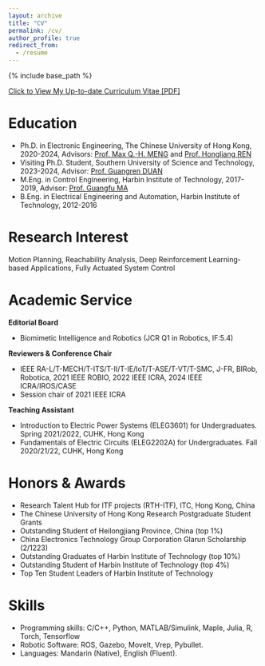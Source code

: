 ```yaml
---
layout: archive
title: "CV"
permalink: /cv/
author_profile: true
redirect_from:
  - /resume
---
```


{% include base_path %}

[Click to View My Up-to-date Curriculum Vitae [PDF]](/files/cv.pdf) 

Education
======
* Ph.D. in Electronic Engineering, The Chinese University of Hong Kong, 2020-2024, Advisors: [Prof. Max Q.-H. MENG](https://www.ee.cuhk.edu.hk/~qhmeng/) and [Prof. Hongliang REN](https://www.ee.cuhk.edu.hk/en-gb/people/academic-staff/professors/prof-ren-hongliang)
* Visiting Ph.D. Student, Southern University of Science and Technology, 2023-2024, Advisor: [Prof. Guangren DUAN](https://scholar.google.co.id/citations?user=OFzG4xsAAAAJ&hl=en&inst=1381320739207392350)
* M.Eng. in Control Engineering, Harbin Institute of Technology, 2017-2019, Advisor: [Prof. Guangfu MA](http://homepage.hit.edu.cn/maguangfu)
* B.Eng. in Electrical Engineering and Automation, Harbin Institute of Technology, 2012-2016

Research Interest
=======
Motion Planning, Reachability Analysis, Deep Reinforcement Learning-based Applications, Fully Actuated System Control

Academic Service
======
**Editorial Board**
- Biomimetic Intelligence and Robotics (JCR Q1 in Robotics, IF:5.4)

**Reviewers & Conference Chair**
- IEEE RA-L/T-MECH/T-ITS/T-II/T-IE/IoT/T-ASE/T-VT/T-SMC, J-FR, BIRob, Robotica, 2021 IEEE ROBIO, 2022 IEEE ICRA, 2024 IEEE ICRA/IROS/CASE
- Session chair of 2021 IEEE ICRA

**Teaching Assistant**
- Introduction to Electric Power Systems (ELEG3601) for Undergraduates. Spring 2021/2022, CUHK, Hong Kong
- Fundamentals of Electric Circuits (ELEG2202A) for Undergraduates. Fall 2020/21/22, CUHK, Hong Kong

Honors & Awards
======
- Research Talent Hub for ITF projects (RTH-ITF), ITC, Hong Kong, China
- The Chinese University of Hong Kong Research Postgraduate Student Grants 
- Outstanding Student of Heilongjiang Province, China (top 1%)
- China Electronics Technology Group Corporation Glarun Scholarship (2/1223)
- Outstanding Graduates of Harbin Institute of Technology (top 10%)
- Outstanding Student of Harbin Institute of Technology (top 4%)
- Top Ten Student Leaders of Harbin Institute of Technology


<!--Work experience
======
* **Intern** at 2012 Lab, Huawei Technologies Co. Ltd., Shenzhen, China, 04/2021 – 09/2021
  * Duties included: Real-time motion planning for the mobile manipulator in cluttered static/dynamic environments.
 
* **Research Assistant** at CUHK, Midstream Research Programme for University, ITC, Hong Kong SAR, China, 07/2019-08/2020
  * Duties included: Development of a robotic rollator-orthosis system for mobility augmentation and eldercare
 
* **Student Member** at HIT, Cross task with Beijing Institute of Spacecraft Environment Engineering, Harbin, China
  * Duties included: Design and implementation of control system for pneumatically actuated continuum manipulator
  -->


Skills
======
* Programming skills: C/C++, Python, MATLAB/Simulink, Maple, Julia, R, Torch, Tensorflow
* Robotic Software: ROS, Gazebo, MoveIt, Vrep, Pybullet.
* Languages: Mandarin (Native), English (Fluent).
